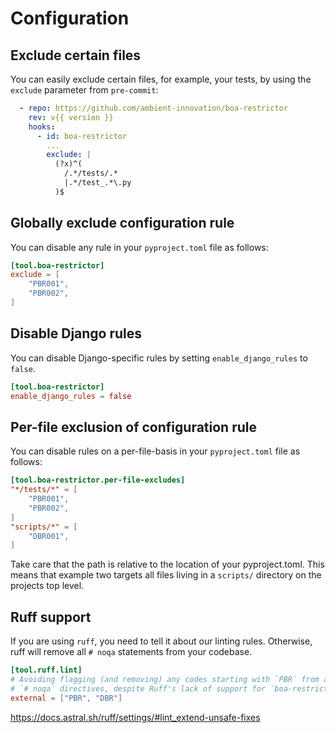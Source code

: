 # Configuration

## Exclude certain files

You can easily exclude certain files, for example, your tests, by using the `exclude` parameter from `pre-commit`:

```yaml
  - repo: https://github.com/ambient-innovation/boa-restrictor
    rev: v{{ version }}
    hooks:
      - id: boa-restrictor
        ...
        exclude: |
          (?x)^(
            /.*/tests/.*
            |.*/test_.*\.py
          )$
```

## Globally exclude configuration rule

You can disable any rule in your `pyproject.toml` file as follows:

```toml
[tool.boa-restrictor]
exclude = [
    "PBR001",
    "PBR002",
]
```

## Disable Django rules

You can disable Django-specific rules by setting `enable_django_rules` to `false`.

```toml
[tool.boa-restrictor]
enable_django_rules = false
```

## Per-file exclusion of configuration rule

You can disable rules on a per-file-basis in your `pyproject.toml` file as follows:

```toml
[tool.boa-restrictor.per-file-excludes]
"*/tests/*" = [
    "PBR001",
    "PBR002",
]
"scripts/*" = [
    "DBR001",
]
```

Take care that the path is relative to the location of your pyproject.toml. This means that example two targets all
files living in a `scripts/` directory on the projects top level.

## Ruff support

If you are using `ruff`, you need to tell it about our linting rules. Otherwise, ruff will remove all `# noqa`
statements from your codebase.

```toml
[tool.ruff.lint]
# Avoiding flagging (and removing) any codes starting with `PBR` from any
# `# noqa` directives, despite Ruff's lack of support for `boa-restrictor`.
external = ["PBR", "DBR"]
```

https://docs.astral.sh/ruff/settings/#lint_extend-unsafe-fixes
